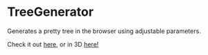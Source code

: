 # TreeGenerator
Generates a pretty tree in the browser using adjustable parameters.

Check it out [here,](http://someuser-321.github.io/TreeGenerator/) or in 3D [here!](http://someuser-321.github.io/TreeGenerator/TreeD.html)
